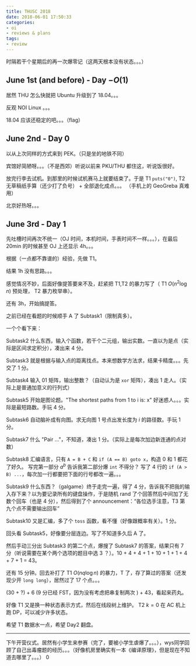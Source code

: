 ```yaml
---
title: THUSC 2018
date: 2018-06-01 17:50:33
categories:
- oi
- reviews & plans
tags:
- review
---
```


时隔若干个星期后的再一次爆零记（这两天根本没有状态。。。）

<!--- more --->

## June 1st (and before) - Day $-O(1)$

居然 THU 怎么快就把 Ubuntu 升级到了 18.04。。。

反观 NOI Linux 。。。

18.04 应该还稳定的吧。。。（flag）

## June 2nd - Day 0

以从上次同样的方式来到 PEK。（只是坐的地铁不同）

宾馆好简陋呀。。。（不是西郊）听说以前来 PKU/THU 都住这，听说饭很好。

放完行李去试机。到那里的时候试机赛马上就要结束了。于是 T1 `puts("0")`, T2 无草稿纸手算（还少打了负号） + 全部退化成点。。。 （手机上的 GeoGreba 真难用）

北京好热呀。。。

## June 3rd - Day 1

先吐槽时间再次不统一（OJ 时间，本机时间，手表时间不一样。。。），在最后 20min 的时候甚至 OJ 上还显示 4h。。。

根据（一点都不靠谱的）经验，先做 T1。

结果 1h 没有思路。。。

感觉情况不妙，后面好像提答要来不及，赶紧把 T1,T2 的暴力写了（ T1 $O(n ^ 2 \log n)$ 预处理， T2 暴力枚举串）。

还有 3h，开始搞提答。

之前已经在看题的时候顺手 A 了 Subtask1（限制真多）。

一个个看下来：

Subtask2 什么东西，输入个函数，若干个二元组，输出实数。一直以为是点（实际是区间求定积分），凑出来 4 分。

Subtask3 就是根据与输入点的距离找点。本来想数学方法求，结果卡精度。。。先交了 1 分。

Subtask4 输入 01 矩阵，输出整数？（自动认为是 `xor` 矩阵），凑出 1 走人。（实际上是普通加意义的行列式）

Subtask5 开始是图论题。"The shortest paths from 1 to i is: x" 好迷惑人。。。实际是最短路数。手玩 4 分。

Subtask6 自动脑补成有向图。求无向图 1 号点出发长度为 $i$ 的路径数。手玩 1 分。

Subtask7 什么 "Pair ..."，不知道，凑出 1 分。（实际上是每次加边新连通的点对数）

Subtask8 汇编语言，只有 `A = B + C` 和 `if (A == B) goto x`，构造 0 和 1 都花了好久。 写完第一部分 $a ^ b$ 告诉我第二部分爆 `int` 不得分？ 写了 4 行的 `if (A > B) ...`，每次加一行都要把下面的行号都改一遍。。。

Subtask9 什么东西？（galgame）终于走完一遍，得了 4 分，告诉我不把我的输入存下来？以为要记录所有的键盘操作，于是随机 rand 了个回答然后中间加了无数个回车（也是 4 分），然后得到了个 announcement：“各位选手注意，T3 第九个点不需要输出回车”

Subtask10 又是汇编，多了个 `toss` 函数，看不懂（好像跟概率有关）。1 分。

回头看 Subtask5，好像要分层连边。写了不知道多久后 A 了。

然后手动三分出 Subtask3 的第二个点，爆搜了 Subtask7 的答案，结果只有 7 分（听说需要在某个两个选项的题目中选 3 ？）。10 + 4 + 4 + 1 + 10 + 1 + 1 + 4 + 7 + 1 = 43。

还有 15 分钟。回去补打了 T1 $O(nq \log n)$ 的暴力，T 了，存了算过的答案（还发现少开 `long long`），居然过了 17 个点。。。

(30 + ?) + 6 (9 分已经 FST，因为没有考虑把串复制两次 ) + 43，看起来药丸。

好像 T1 又是换一种状态表示方式，然后在线段树上维护。 T2 $k = 0$ 在 AC 机上跑 DP，可以减少许多状态。

希望 T1 数据水一点，希望 Day2 翻盘。

---

下午开营仪式。居然有小学生来参赛（完了，要被小学生虐爆了。。。），wys同学回顾了自己出毒瘤题的经历。。。（好像机房里确实有一本《编译原理》，但是现在不知道去哪里了。。。）
0
